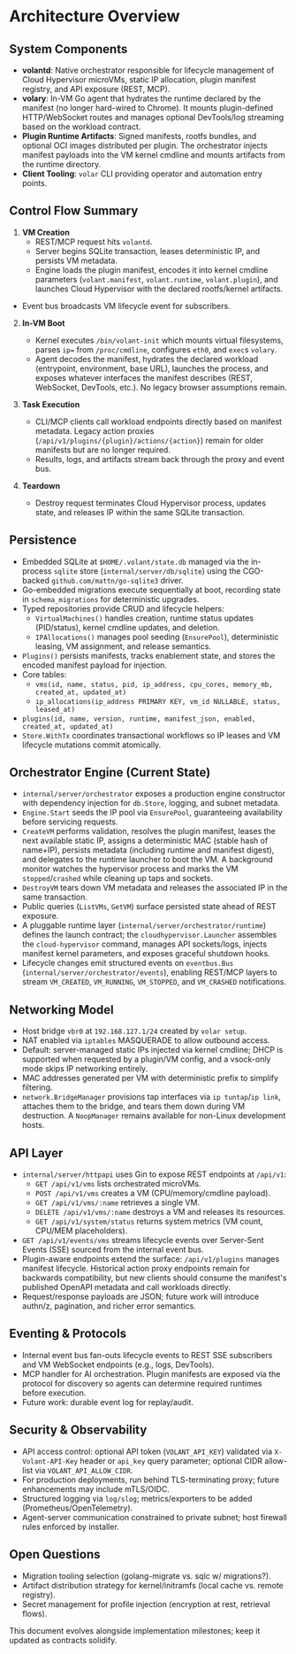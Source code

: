 # Architecture Overview

## System Components
- **volantd**: Native orchestrator responsible for lifecycle management of Cloud Hypervisor microVMs, static IP allocation, plugin manifest registry, and API exposure (REST, MCP).
- **volary**: In-VM Go agent that hydrates the runtime declared by the manifest (no longer hard-wired to Chrome). It mounts plugin-defined HTTP/WebSocket routes and manages optional DevTools/log streaming based on the workload contract.
- **Plugin Runtime Artifacts**: Signed manifests, rootfs bundles, and optional OCI images distributed per plugin. The orchestrator injects manifest payloads into the VM kernel cmdline and mounts artifacts from the runtime directory.
- **Client Tooling**: `volar` CLI providing operator and automation entry points.

## Control Flow Summary
1. **VM Creation**
   - REST/MCP request hits `volantd`.
   - Server begins SQLite transaction, leases deterministic IP, and persists VM metadata.
   - Engine loads the plugin manifest, encodes it into kernel cmdline parameters (`volant.manifest`, `volant.runtime`, `volant.plugin`), and launches Cloud Hypervisor with the declared rootfs/kernel artifacts.
- Event bus broadcasts VM lifecycle event for subscribers.

2. **In-VM Boot**
   - Kernel executes `/bin/volant-init` which mounts virtual filesystems, parses `ip=` from `/proc/cmdline`, configures `eth0`, and `exec`s `volary`.
   - Agent decodes the manifest, hydrates the declared workload (entrypoint, environment, base URL), launches the process, and exposes whatever interfaces the manifest describes (REST, WebSocket, DevTools, etc.). No legacy browser assumptions remain.

3. **Task Execution**
   - CLI/MCP clients call workload endpoints directly based on manifest metadata. Legacy action proxies (`/api/v1/plugins/{plugin}/actions/{action}`) remain for older manifests but are no longer required.
   - Results, logs, and artifacts stream back through the proxy and event bus.

4. **Teardown**
   - Destroy request terminates Cloud Hypervisor process, updates state, and releases IP within the same SQLite transaction.

## Persistence
- Embedded SQLite at `$HOME/.volant/state.db` managed via the in-process `sqlite` store (`internal/server/db/sqlite`) using the CGO-backed `github.com/mattn/go-sqlite3` driver.
- Go-embedded migrations execute sequentially at boot, recording state in `schema_migrations` for deterministic upgrades.
- Typed repositories provide CRUD and lifecycle helpers:
  - `VirtualMachines()` handles creation, runtime status updates (PID/status), kernel cmdline updates, and deletion.
  - `IPAllocations()` manages pool seeding (`EnsurePool`), deterministic leasing, VM assignment, and release semantics.
- `Plugins()` persists manifests, tracks enablement state, and stores the encoded manifest payload for injection.
- Core tables:
  - `vms(id, name, status, pid, ip_address, cpu_cores, memory_mb, created_at, updated_at)`
  - `ip_allocations(ip_address PRIMARY KEY, vm_id NULLABLE, status, leased_at)`
- `plugins(id, name, version, runtime, manifest_json, enabled, created_at, updated_at)`
- `Store.WithTx` coordinates transactional workflows so IP leases and VM lifecycle mutations commit atomically.

## Orchestrator Engine (Current State)
- `internal/server/orchestrator` exposes a production engine constructor with dependency injection for `db.Store`, logging, and subnet metadata.
- `Engine.Start` seeds the IP pool via `EnsurePool`, guaranteeing availability before servicing requests.
- `CreateVM` performs validation, resolves the plugin manifest, leases the next available static IP, assigns a deterministic MAC (stable hash of name+IP), persists metadata (including runtime and manifest digest), and delegates to the runtime launcher to boot the VM. A background monitor watches the hypervisor process and marks the VM `stopped`/`crashed` while cleaning up taps and sockets.
- `DestroyVM` tears down VM metadata and releases the associated IP in the same transaction.
- Public queries (`ListVMs`, `GetVM`) surface persisted state ahead of REST exposure.
- A pluggable runtime layer (`internal/server/orchestrator/runtime`) defines the launch contract; the `cloudhypervisor.Launcher` assembles the `cloud-hypervisor` command, manages API sockets/logs, injects manifest kernel parameters, and exposes graceful shutdown hooks.
- Lifecycle changes emit structured events on `eventbus.Bus` (`internal/server/orchestrator/events`), enabling REST/MCP layers to stream `VM_CREATED`, `VM_RUNNING`, `VM_STOPPED`, and `VM_CRASHED` notifications.

## Networking Model
- Host bridge `vbr0` at `192.168.127.1/24` created by `volar setup`.
- NAT enabled via `iptables` MASQUERADE to allow outbound access.
- Default: server-managed static IPs injected via kernel cmdline; DHCP is supported when requested by a plugin/VM config, and a vsock-only mode skips IP networking entirely.
- MAC addresses generated per VM with deterministic prefix to simplify filtering.
- `network.BridgeManager` provisions tap interfaces via `ip tuntap`/`ip link`, attaches them to the bridge, and tears them down during VM destruction. A `NoopManager` remains available for non-Linux development hosts.

## API Layer
- `internal/server/httpapi` uses Gin to expose REST endpoints at `/api/v1`:
  - `GET /api/v1/vms` lists orchestrated microVMs.
  - `POST /api/v1/vms` creates a VM (CPU/memory/cmdline payload).
  - `GET /api/v1/vms/:name` retrieves a single VM.
  - `DELETE /api/v1/vms/:name` destroys a VM and releases its resources.
  - `GET /api/v1/system/status` returns system metrics (VM count, CPU/MEM placeholders).
- `GET /api/v1/events/vms` streams lifecycle events over Server-Sent Events (SSE) sourced from the internal event bus.
- Plugin-aware endpoints extend the surface: `/api/v1/plugins` manages manifest lifecycle. Historical action proxy endpoints remain for backwards compatibility, but new clients should consume the manifest's published OpenAPI metadata and call workloads directly.
- Request/response payloads are JSON; future work will introduce authn/z, pagination, and richer error semantics.

## Eventing & Protocols
- Internal event bus fan-outs lifecycle events to REST SSE subscribers and VM WebSocket endpoints (e.g., logs, DevTools).
- MCP handler for AI orchestration. Plugin manifests are exposed via the protocol for discovery so agents can determine required runtimes before execution.
- Future work: durable event log for replay/audit.

## Security & Observability
- API access control: optional API token (`VOLANT_API_KEY`) validated via `X-Volant-API-Key` header or `api_key` query parameter; optional CIDR allow-list via `VOLANT_API_ALLOW_CIDR`.
- For production deployments, run behind TLS-terminating proxy; future enhancements may include mTLS/OIDC.
- Structured logging via `log/slog`; metrics/exporters to be added (Prometheus/OpenTelemetry).
- Agent-server communication constrained to private subnet; host firewall rules enforced by installer.

## Open Questions
- Migration tooling selection (golang-migrate vs. sqlc w/ migrations?).
- Artifact distribution strategy for kernel/initramfs (local cache vs. remote registry).
- Secret management for profile injection (encryption at rest, retrieval flows).

This document evolves alongside implementation milestones; keep it updated as contracts solidify.
